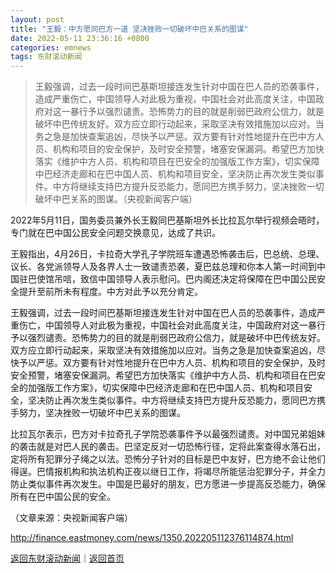 ```yaml
---
layout: post
title: "王毅：中方愿同巴方一道 坚决挫败一切破坏中巴关系的图谋"
date: 2022-05-11 23:36:16 +0800
categories: emnews
tags: 东财滚动新闻
---
```

> 王毅强调，过去一段时间巴基斯坦接连发生针对中国在巴人员的恐袭事件，造成严重伤亡，中国领导人对此极为重视，中国社会对此高度关注，中国政府对这一暴行予以强烈谴责。恐怖势力的目的就是削弱巴政府公信力，就是破坏中巴传统友好。双方应立即行动起来，采取坚决有效措施加以应对。当务之急是加快查案追凶，尽快予以严惩。双方要有针对性地提升在巴中方人员、机构和项目的安全保护，及时安全预警，堵塞安保漏洞。希望巴方加快落实《维护中方人员、机构和项目在巴安全的加强版工作方案》，切实保障中巴经济走廊和在巴中国人员、机构和项目安全，坚决防止再次发生类似事件。中方将继续支持巴方提升反恐能力，愿同巴方携手努力，坚决挫败一切破坏中巴关系的图谋。（央视新闻客户端）

<p>2022年5月11日，国务委员兼外长王毅同巴基斯坦外长比拉瓦尔举行视频会晤时，专门就在巴中国公民安全问题交换意见，达成了共识。</p><p>王毅指出，4月26日，卡拉奇大学孔子学院班车遭遇恐怖袭击后，巴总统、总理、议长、各党派领导人及各界人士一致谴责恐袭，夏巴兹总理和你本人第一时间到中国驻巴使馆吊唁，致信中国领导人表示慰问。巴内阁还决定将保障在巴中国公民安全提升至前所未有程度。中方对此予以充分肯定。</p><p>王毅强调，过去一段时间巴基斯坦接连发生针对中国在巴人员的恐袭事件，造成严重伤亡，中国领导人对此极为重视，中国社会对此高度关注，中国政府对这一暴行予以强烈谴责。恐怖势力的目的就是削弱巴政府公信力，就是破坏中巴传统友好。双方应立即行动起来，采取坚决有效措施加以应对。当务之急是加快查案追凶，尽快予以严惩。双方要有针对性地提升在巴中方人员、机构和项目的安全保护，及时安全预警，堵塞安保漏洞。希望巴方加快落实《维护中方人员、机构和项目在巴安全的加强版工作方案》，切实保障中巴经济走廊和在巴中国人员、机构和项目安全，坚决防止再次发生类似事件。中方将继续支持巴方提升反恐能力，愿同巴方携手努力，坚决挫败一切破坏中巴关系的图谋。</p><p>比拉瓦尔表示，巴方对卡拉奇孔子学院恐袭事件予以最强烈谴责。对中国兄弟姐妹的袭击就是对巴人民的袭击。巴坚定反对一切恐怖行径，定将此案查得水落石出，定将所有犯罪分子绳之以法。恐怖分子针对的目标是巴中友好，巴方绝不会让他们得逞。巴情报机构和执法机构正夜以继日工作，将竭尽所能惩治犯罪分子，并全力防止类似事件再次发生。中国是巴最好的朋友，巴方愿进一步提高反恐能力，确保所有在巴中国公民的安全。</p><p class="em_media">（文章来源：央视新闻客户端）</p>

<http://finance.eastmoney.com/news/1350,202205112376114874.html>

[返回东财滚动新闻](//finews.withounder.com/emnews/)｜[返回首页](//finews.withounder.com/)